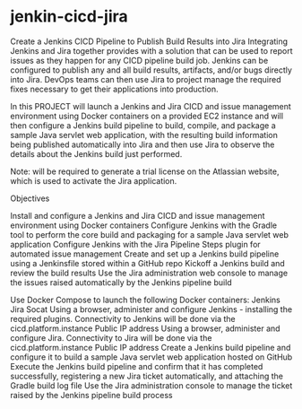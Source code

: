 # jenkin-cicd-jira
Create a Jenkins CICD Pipeline to Publish Build Results into Jira
Integrating Jenkins and Jira together provides  with a solution that can be used to report issues as they happen for any CICD pipeline build job. Jenkins can be configured to publish any and all build results, artifacts, and/or bugs directly into Jira. DevOps teams can then use Jira to project manage the required fixes necessary to get their applications into production.

In this PROJECT will launch a Jenkins and Jira CICD and issue management environment using Docker containers on a provided EC2 instance and will then configure a Jenkins build pipeline to build, compile, and package a sample Java servlet web application, with the resulting build information being published automatically into Jira and  then use Jira to observe the details about the Jenkins build just performed.


Note:  will be required to generate a trial license on the Atlassian website, which is used to activate the Jira application. 

 Objectives

Install and configure a Jenkins and Jira CICD and issue management environment using Docker containers 
Configure Jenkins with the Gradle tool to perform the core build and packaging for a sample Java servlet web application
Configure Jenkins with the Jira Pipeline Steps plugin for automated issue management 
Create and set up a Jenkins build pipeline using a Jenkinsfile stored within a GitHub repo
Kickoff a Jenkins build and review the build results
Use the Jira administration web console to manage the issues raised automatically by the Jenkins pipeline build


Use Docker Compose to launch the following Docker containers:
Jenkins
Jira
Socat
Using a browser, administer and configure Jenkins - installing the required plugins. Connectivity to Jenkins will be done via the cicd.platform.instance Public IP address 
Using a browser, administer and configure Jira. Connectivity to Jira will be done via the cicd.platform.instance Public IP address 
Create a Jenkins build pipeline and configure it to build a sample Java servlet web application hosted on GitHub
Execute the Jenkins build pipeline and confirm that it has completed successfully, registering a new Jira ticket automatically, and attaching the Gradle build log file
Use the Jira administration console to manage the ticket raised by the Jenkins pipeline build process
